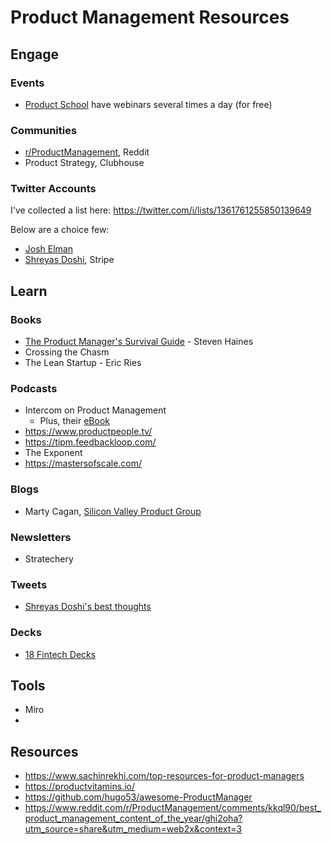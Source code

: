 # Product Management Resources

## Engage

### Events

- [Product School](https://productschool.com/product-management-events/) have webinars several times a day (for free)

### Communities

- [r/ProductManagement](https://www.reddit.com/r/ProductManagement/), Reddit
- Product Strategy, Clubhouse

### Twitter Accounts

I've collected a list here: https://twitter.com/i/lists/1361761255850139649

Below are a choice few:

- [Josh Elman](https://twitter.com/joshelman)
- [Shreyas Doshi](https://twitter.com/shreyas), Stripe

## Learn

### Books

- [The Product Manager's Survival Guide](https://www.amazon.co.uk/Product-Managers-Survival-Guide-Everything/dp/1260135233/ref=sr_1_1?dchild=1&keywords=product+manager+survival+guide&qid=1613425090&sr=8-1) - Steven Haines
- Crossing the Chasm
- The Lean Startup - Eric Ries

### Podcasts

- Intercom on Product Management
  - Plus, their [eBook](https://www.intercom.com/resources/books/intercom-product-management)
- https://www.productpeople.tv/
- https://tipm.feedbackloop.com/
- The Exponent
- https://mastersofscale.com/

### Blogs

- Marty Cagan, [Silicon Valley Product Group](https://svpg.com/articles/)

### Newsletters

- Stratechery

### Tweets

- [Shreyas Doshi's best thoughts](https://twitter.com/shreyas/status/1303150374124048386?s=20)

### Decks

- [18 Fintech Decks](https://airtable.com/shrfiRDIaI97m1Oie/tblYyHnAa6jqt512f/viwCn38dub1LlppJJ?blocks=hide)

## Tools

- Miro
- 


## Resources

- https://www.sachinrekhi.com/top-resources-for-product-managers
- https://productvitamins.io/
- https://github.com/hugo53/awesome-ProductManager
- https://www.reddit.com/r/ProductManagement/comments/kkql90/best_product_management_content_of_the_year/ghi2oha?utm_source=share&utm_medium=web2x&context=3
